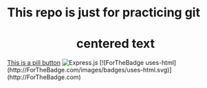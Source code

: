 # This repo is just for practicing git
<h1 align="center" color="red">centered text</h1>
<a href="#" class="button pill">This is a pill button</a>
<img alt="Express.js" src="https://img.shields.io/badge/express.js%20-%23404d59.svg?&style=for-the-badge"/>
[![ForTheBadge uses-html](http://ForTheBadge.com/images/badges/uses-html.svg)](http://ForTheBadge.com)
